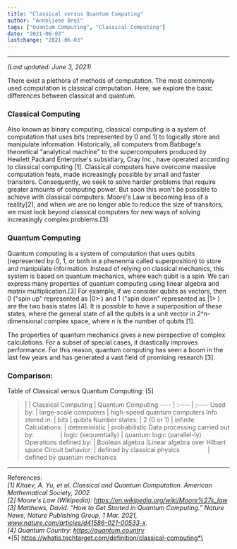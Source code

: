 ```yaml
---
title: "Classical versus Quantum Computing" 
author: "Anneliese Brei"
tags: ["Quantum Computing", "Classical Computing"] 
date: "2021-06-03" 
lastchange: "2021-06-03"
---
```

-----------------------------
*(Last updated: June 3, 2021)*


There exist a plethora of methods of computation. The most commonly used computation is classical computation. Here, we explore the basic differences between classical and quantum.

### Classical Computing

Also known as binary computing, classical computing is a system of computation that uses bits (represented by 0 and 1) to logically store and manipulate information. Historically, all computers from Babbage's theoretical "analytical machine" to the supercomputers produced by Hewlett Packard Enterprise's subsidiary, Cray Inc., have operated according to classical computing [1]. Classical computers have overcome massive computation feats, made increasingly possible by small and faster transitors. Consequently, we seek to solve harder problems that require greater amounts of computing power. But soon this won't be possible to achieve with classical computers. Moore's Law is becoming less of a reality[2],  and when we are no longer able to reduce the size of transitors, we must look beyond classical computers for new ways of solving increasingly complex problems.[3]

### Quantum Computing

Quantum computing is a system of computation that uses qubits (represented by 0, 1, or both in a phenenma called superposition) to store and manipulate information. Instead of relying on classical mechanics, this system is based on quantum mechanics, where each qubit is a spin. We can express many properties of quantum computing using linear algebra and matrix multiplication.[3] For example, if we consider qubits as vectors, then 0 ("spin up" represented as |0> ) and 1 ("spin down" represented as |1> ) are the two basis states [4]. It is possible to have a superposition of these states, where the general state of all the qubits is a unit vector in 2^n-dimensional complex space, where n is the number of qubits [1].

The properties of quantum mechanics gives a new perspective of complex calculations. For a subset of special cases, it drastically improves performance. For this reason, quantum computing has seen a boom in the last few years and has generated a vast field of promising research [3].

### Comparison:
Table of Classical versus Quantum Computing: [5]

>|               | Classical Computing   | Quantum Computing
----            | :----                  | :----
Used by:        | large-scale computers | high-speed quantum computers
Info stored in: | bits                  | qubits
Number states:  | 2 (0 or 1)            | infinite
Calculations:   | deterministic         | probabilistic 
Data processing carried out by: &emsp;&emsp;&emsp;&emsp;| logic (sequentially)   | quantum logic (parallel-ly)
Operations defined by:  | Boolean algebra               |Linear algebra over Hilbert space
Circuit behavior:       | defined by classical physics &emsp;&emsp;&emsp;&emsp; | defined by quantum mechanics


-----------------------------------------------------
References:\
*[1] Kitaev, A. Yu, et al. Classical and Quantum Computation. American Mathematical Society, 2002.* \
*[2] Moore's Law (Wikipedia): https://en.wikipedia.org/wiki/Moore%27s_law* \
*[3] Matthews, David. “How to Get Started in Quantum Computing.” Nature News, Nature Publishing Group, 1 Mar. 2021, www.nature.com/articles/d41586-021-00533-x.*  \
*[4] Quantum Country: https://quantum.country* \
*[5] https://whatis.techtarget.com/definition/classical-computing*\
